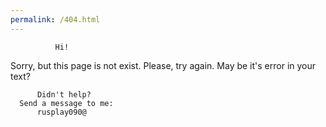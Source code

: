```yaml
---
permalink: /404.html
---
```

              Hi!
Sorry, but this page is not exist.
      Please, try again.
 May be it's error in your text?

          Didn't help?
      Send a message to me:
          rusplay090@
